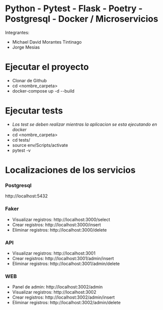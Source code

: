 # Python - Pytest - Flask - Poetry - Postgresql - Docker / Microservicios

Integrantes:

- Michael David Morantes Tintinago
- Jorge Mesias

# Ejecutar el proyecto

- Clonar de Github
- cd <nombre_carpeta>
- docker-compose up -d --build

# Ejecutar tests

- _Los test se deben realizar mientras la aplicacion se esta ejecutando en docker_
- cd <nombre_carpeta>
- cd tests/
- source env/Scripts/activate
- pytest -v

# Localizaciones de los servicios

### Postgresql

http://localhost:5432

### Faker

- Visualizar registros: http://localhost:3000/select
- Crear registros: http://localhost:3000/insert
- Eliminar registros: http://localhost:3000/delete

### API

- Visualizar registros: http://localhost:3001
- Crear registros: http://localhost:3001/admin/insert
- Eliminar registros: http://localhost:3001/admin/delete

### WEB

- Panel de admin: http://localhost:3002/admin
- Visualizar registros: http://localhost:3002
- Crear registros: http://localhost:3002/admin/insert
- Eliminar registros: http://localhost:3002/admin/delete
